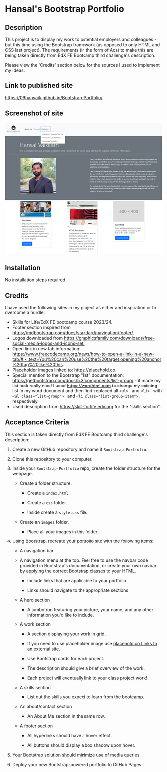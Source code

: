 # Hansal's Bootstrap Portfolio

## Description

This project is to display my work to potential employers and colleagues - but this time using the Bootstrap framework (as opposed to only HTML and CSS last project).
The requirements (in the form of Acs) to make this are being taken directly from EdX FE Bootcamp third challenge's description. 

Please view the 'Credits' section below for the sources I used to implement my ideas.


## Link to published site
https://09hanvaik.github.io/Bootstrap-Portfolio/

## Screenshot of site
![Screenshot of my portfolio website](images/site-screenshot-3.png)

## Installation

No installation steps required.



## Credits

I have used the following sites in my project as either and inspiration or to overcome a hurdle:
* Skills for Life/EdX FE bootcamp course 2023/24.
* Footer section inspired from https://mdbootstrap.com/docs/standard/navigation/footer/.
* Logos downloaded from https://graphicsfamily.com/downloads/free-social-media-logos-and-icons-set/
* Open link in new tab information: https://www.freecodecamp.org/news/how-to-open-a-link-in-a-new-tab/#:~:text=You%20can%20use%20the%20target,opening%20anchor%20tag%20like%20this.
* Placeholder images linked to: https://placehold.co.
* Special mention to the Bootstrap "list" documentation: https://getbootstrap.com/docs/5.3/components/list-group/ - it made my list look really nice! I used https://wordhtml.com to change my existing list in my word document and then find-replaced all  ```<ul> ``` and  ```<li> ``` with  ```<ul class="list-group"> ``` and ```<li class="list-group-item">```, respectively.
* Used description from https://skillsforlife.edx.org for the "skills section".

## Acceptance Criteria

This section is taken directly from EdX FE Bootcamp third challenge's description:

<ol>
<li>
<p>Create a new GitHub repository and name it&nbsp;<code>Bootstrap-Portfolio</code>.</p>
</li>
<li>
<p>Clone this repository to your computer.</p>
</li>
<li>
<p>Inside your&nbsp;<code>Bootstrap-Portfolio</code>&nbsp;repo, create the folder structure for the webpage.</p>
<ul>
<li>
<p>Create a folder structure.</p>
<ul>
<li>
<p>Create a&nbsp;<code>index.html</code>.</p>
</li>
<li>
<p>Create a&nbsp;<code>css</code>&nbsp;folder.</p>
</li>
<li>
<p>Inside create a&nbsp;<code>style.css</code>&nbsp;file.</p>
</li>
</ul>
</li>
<li>
<p>Create an&nbsp;<code>images</code>&nbsp;folder.</p>
<ul>
<li>Place all your images in this folder.</li>
</ul>
</li>
</ul>
</li>
<li>
<p>Using Bootstrap, recreate your portfolio site with the following items:</p>
<ul>
<li>
<p>A navigation bar</p>
</li>
<li>
<p>A navigation menu at the top. Feel free to use the navbar code provided in Bootstrap's documentation, or create your own navbar by applying the correct Bootstrap classes to your HTML.</p>
<ul>
<li>
<p>Include links that are applicable to your portfolio.</p>
</li>
<li>
<p>Links should navigate to the appropriate sections</p>
</li>
</ul>
</li>
<li>
<p>A hero section</p>
<ul>
<li>A jumbotron featuring your picture, your name, and any other information you'd like to include.</li>
</ul>
</li>
<li>
<p>A work section</p>
<ul>
<li>
<p>A section displaying your work in grid.</p>
</li>
<li>
<p>If you need to use placeholder image use&nbsp;<a class="external" href="https://placehold.co/" target="_blank" rel="noreferrer noopener">placehold.co<span class="external_link_icon"><span class="screenreader-only"> Links to an external site.</span></span></a></p>
</li>
<li>
<p>Use Bootstrap cards for each project.</p>
</li>
<li>
<p>The description should give a brief overview of the work.</p>
</li>
<li>
<p>Each project will eventually link to your class project work!</p>
</li>
</ul>
</li>
<li>
<p>A skills section</p>
<ul>
<li>List out the skills you expect to learn from the bootcamp.</li>
</ul>
</li>
<li>
<p>An about/contact section</p>
<ul>
<li>An About Me section in the same row.</li>
</ul>
</li>
<li>
<p>A footer section</p>
<ul>
<li>
<p>All hyperlinks should have a hover effect.</p>
</li>
<li>
<p>All buttons should display a box shadow upon hover.</p>
</li>
</ul>
</li>
</ul>
</li>
<li>
<p>Your Bootstrap solution should minimize use of media queries.</p>
</li>
<li>
<p>Deploy your new Bootstrap-powered portfolio to GitHub Pages.</p>
</li>
</ol>
